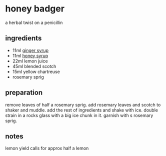 # honey badger

a herbal twist on a penicillin

## ingredients

- 11ml [ginger syrup](https://github.com/caligin/actual-cookbook/tree/master/drinks/ginger-syrup.md)
- 11ml [honey syrup](https://github.com/caligin/actual-cookbook/tree/master/drinks/honey-syrup.md)
- 22ml lemon juice
- 45ml blended scotch
- 15ml yellow chartreuse
- rosemary sprig

## preparation

remove leaves of half a rosemary sprig. add rosemary leaves and scotch to shaker and muddle. add the rest of ingredients and shake with ice. double strain in a rocks glass with a big ice chunk in it. garnish with s rosemary sprig.

## notes

lemon yield calls for approx half a lemon
